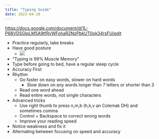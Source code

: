 ```yaml
---
title: "Typing Guide"
date: 2023-04-28
---
```


https://docs.google.com/document/d/1L-P68VDSGlpLM5A9tfRvWFohaR2NzPbkUT0ok34rsFU/edit
- Practice regularly, take breaks
- Have good posture
	- **![](https://lh6.googleusercontent.com/Rdz6ZpuF_Ro9DUAEpMPMlTn07BbjMfUjSyJVfeTVU579aOffQxep7MvyOh3Hm8mRMEsmyiLKjJ_3fBxV66ePVs95LYMRKoxnS_X9PjOFo2HyPN2mLS5fPTQZMcmaa7jSGzw8oDae)**
- "Typing is 99% Muscle Memory"
- Type before going to bed, have a regular sleep cycle
- Accuracy First
- Rhythm
	- Go faster on easy words, slower on hard words
		- Slow down on any words longer than 7 letters or shorter than 3
	- Read one word ahead
	- Read entire words, not single characters
- Advanced tricks
	- Use right thumb to press n,m,b (h,k,v an Colemak DH) and sometimes comma
	- Control + Backspace to correct wrong words
	- Improve your reading speed
- Notice weakness and fix it
- Alternating between focusing on speed and accuracy